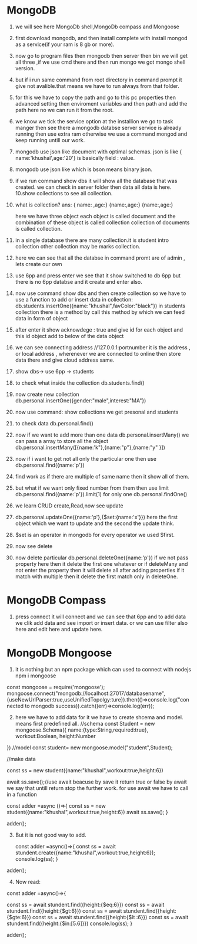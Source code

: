 # MongoDB

1.  we will see here MongoDb shell,MongoDb compass and Mongoose
2.  first download mongodb, and then install complete with install mongod as a service(if your ram is 8 gb or more).
3.  now go to program files then mongodb then server then bin we will get all three ,if we use cmd there and then run mongo we got mongo shell version.
4.  but if i run same command from root directory in command prompt it give not avalible.that means we have to run always from that folder.
5.  for this we have to copy the path and go to this pc properties then advanced setting then enviroment variables and then path and add the path here no we can run it from the root.
6.  we know we tick the service option at the installion we go to task manger then see there a mongodb databse server service is already running then use extra ram otherwise we use a command mongod and keep running untill our work.
7.  mongodb use json like document with optimal schemas. json is like { name:'khushal',age:'20'} is basically field : value.
8.  mongodb use json like which is bson means binary json.
9.  if we run command show dbs it will show all the database that was created. we can check in server folder then data all data is here.
    10.show collections to see all collection.
10. what is collection?
    ans: { name: ,age:} {name:,age:} {name:,age:}

    here we have three object each object is called document and the combination of these object is called collection
    collection of documents is called collection.

11. in a single database there are many collection.it is student intro collection other collection may be marks collection.

12. here we can see that all the databse in command promt are of admin , lets create our own
13. use 6pp and press enter we see that it show switched to db 6pp but there is no 6pp databse and it create and enter also.
14. now use command show dbs and then create collection so we have to use a function to add or insert data in collection: db.students.insertOne({name:"khushal",favColor:"black"})
    in students collection there is a method by call this method by which we can feed data in form of object
15. after enter it show acknowdege : true and give id for each object and this id object add to below of the data object
16. we can see connecting address //127.0.0.1:portnumber it is the address , or local address , wherenever we are connected to online then store data there and give cloud address same.
17. show dbs-> use 6pp -> students
18. to check what inside the collection db.students.find()
19. now create new collection db.personal.insertOne({gender:"male",interest:"MA"})
20. now use command: show collections
    we get presonal and students
21. to check data db.personal.find()
22. now if we want to add more than one data
    db.personal.insertMany()
    we can pass a array to store all the object
    db.personal.insertMany([{name:'k"},{name:"p"},{name:"y" }])
23. now if i want to get not all only the particular one then use
    db.personal.find({name:'p'})
24. find work as if there are multiple of same name then it show all of them.
25. but what if we want only fixed number from them then use limit
    db.personal.find({name:'p'}).limit(1)
    for only one
    db.personal.findOne()
26. we learn CRUD create,Read,now see update
27. db.personal.updateOne({name:'p'},{$set:{name:'x'}})
    here the first object which we want to update and the second the update think.
28. $set is an operator in mongodb for every operator we used $first.
29. now see delete
30. now delete particular db.personal.deleteOne({name:'p'})
    if we not pass property here then it delete the first one whatever or if deleteMany and not enter the property then it will delete all
    after adding properties if it match with multiple then it delete the first match only in deleteOne.

# MongoDB Compass

1. press connect it will connect and we can see that 6pp and to add data we clik add data and see import or insert data. or we can use filter also here and edit here and update here.

# MongoDB Mongoose

1. it is nothing but an npm package which can used to connect with nodejs npm i mongoose

const mongoose = require('mongoose');
mongoose.connect("mongodb://localhost:27017/databasename",{useNewUrlParser:true,useUnifiedTopolgy:ture}).then(()=>console.log("connected to mongodb success)).catch((err)=>console.log(err));

2. here we have to add data for it we have to create shcema and model. means first predefined all.
   //schema
   const Student = new mongoose.Schema({ name:{type:String,required:true},
   workout:Boolean,
   height:Number

})
//model
const student= new mongoose.model("student",Student);

//make data

const ss = new student({name:"khushal",workout:true,height:6})

await ss.save();//use await beacuse by save it return true or false by await we say that untill return stop the further work.
for use await we have to call in a function

const adder =async ()=>{
const ss = new student({name:"khushal",workout:true,height:6})
await ss.save();
}

adder();

3. But it is not good way to add.

   const adder =async()=>{
   const ss = await stundent.create({name:"khushal",workout:true,height:6});
   console.log(ss);
   }

adder();

4. Now read:

const adder =async()=>{

const ss = await stundent.find({height:{$eq:6}})
const ss = await stundent.find({height:{$gt:6}})
const ss = await stundent.find({height:{$gte:6}})
const ss = await stundent.find({height:{$lt :6}})
const ss = await stundent.find({height:{$in:[5.6]}})
console.log(ss);
}

adder();
